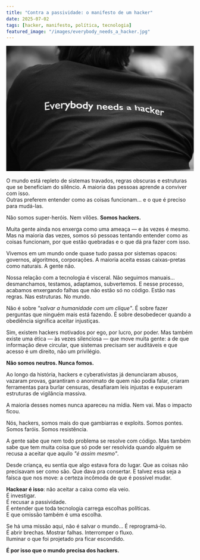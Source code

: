 ```yaml
---
title: "Contra a passividade: o manifesto de um hacker"
date: 2025-07-02
tags: [hacker, manifesto, política, tecnologia]
featured_image: "/images/everybody_needs_a_hacker.jpg"
---
```


![Capa do texto: Contra a passividade](/images/everybody_needs_a_hacker.jpg)

O mundo está repleto de sistemas travados, regras obscuras e estruturas que se beneficiam do silêncio. A maioria das pessoas aprende a conviver com isso.  
Outras preferem entender como as coisas funcionam… e o que é preciso para mudá-las.

Não somos super-heróis. Nem vilões. **Somos hackers.**

Muita gente ainda nos enxerga como uma ameaça — e às vezes é mesmo. Mas na maioria das vezes, somos só pessoas tentando entender como as coisas funcionam, por que estão quebradas e o que dá pra fazer com isso.

Vivemos em um mundo onde quase tudo passa por sistemas opacos: governos, algoritmos, corporações. A maioria aceita essas caixas-pretas como naturais. A gente não.

Nossa relação com a tecnologia é visceral. Não seguimos manuais… desmanchamos, testamos, adaptamos, subvertemos. E nesse processo, acabamos enxergando falhas que não estão só no código. Estão nas regras. Nas estruturas. No mundo.

Não é sobre *"salvar a humanidade com um clique"*. É sobre fazer perguntas que ninguém mais está fazendo. É sobre desobedecer quando a obediência significa aceitar injustiças.

Sim, existem hackers motivados por ego, por lucro, por poder. Mas também existe uma ética — às vezes silenciosa — que move muita gente: a de que informação deve circular, que sistemas precisam ser auditáveis e que acesso é um direito, não um privilégio.

**Não somos neutros. Nunca fomos.**

Ao longo da história, hackers e cyberativistas já denunciaram abusos, vazaram provas, garantiram o anonimato de quem não podia falar, criaram ferramentas para burlar censuras, desafiaram leis injustas e expuseram estruturas de vigilância massiva.

A maioria desses nomes nunca apareceu na mídia. Nem vai. Mas o impacto ficou.

Nós, hackers, somos mais do que gambiarras e exploits. Somos pontes. Somos faróis. Somos resistência.

A gente sabe que nem todo problema se resolve com código. Mas também sabe que tem muita coisa que só pode ser resolvida quando alguém se recusa a aceitar que aquilo *"é assim mesmo"*.

Desde criança, eu sentia que algo estava fora do lugar. Que as coisas não precisavam ser como são. Que dava pra consertar. E talvez essa seja a faísca que nos move: a certeza incômoda de que é possível mudar.

**Hackear é isso**: não aceitar a caixa como ela veio.  
É investigar.  
É recusar a passividade.  
É entender que toda tecnologia carrega escolhas políticas.  
E que omissão também é uma escolha.

Se há uma missão aqui, não é salvar o mundo… É reprogramá-lo.  
É abrir brechas. Mostrar falhas. Interromper o fluxo.  
Iluminar o que foi projetado pra ficar escondido.

**É por isso que o mundo precisa dos hackers.**
